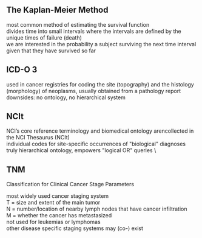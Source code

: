 ## The Kaplan-Meier Method 

most common method of estimating the survival function \
divides time into small intervals where the intervals are defined by the unique times of failure (death) \
we are interested in the probability a subject surviving the next time interval given that they have survived so far


## ICD-O 3

used in cancer registries for coding the site (topography) and the histology (morphology) of neoplasms, usually obtained from a pathology report \
downsides: no ontology, no hierarchical system 


## NCIt

NCI’s core reference terminology and biomedical ontology arencollected in the NCI Thesaurus (NCIt) \
individual codes for site-specific occurrences of "biological" diagnoses \
truly hierarchical ontology, empowers "logical OR" queries \


## TNM 
Classification for Clinical Cancer Stage Parameters

most widely used cancer staging system \
T = size and extent of the main tumor \
N = number/location of nearby lymph nodes that have cancer infiltration \
M = whether the cancer has metastasized \
not used for leukemias or lymphomas \
other disease specific staging systems may (co-) exist

